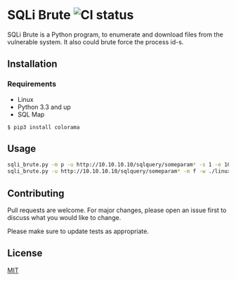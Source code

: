 # SQLi Brute ![CI status](https://img.shields.io/badge/build-passing-brightgreen.svg)

SQLi Brute is a Python program, to enumerate and download files from the vulnerable system. It also could brute force the process id-s. 

## Installation

### Requirements
* Linux
* Python 3.3 and up
* SQL Map

`$ pip3 install colorama`

## Usage

```bash
sqli_brute.py -m p -u http://10.10.10.10/sqlquery/someparam* -s 1 -e 1000 -t 25 -d outDir -t 25 
sqli_brute.py -u http://10.10.10.10/sqlquery/someparam* -m f -w ./linux.txt -x py -b /etc -d ./outDir

```

## Contributing
Pull requests are welcome. For major changes, please open an issue first to discuss what you would like to change.

Please make sure to update tests as appropriate.

## License
[MIT](https://github.com/3X3CU7133/SQLi-brute/blob/master/LICENSE)
